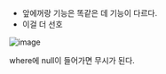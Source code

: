 - 앞에꺼랑 기능은 똑같은 데 기능이 다르다.
- 이걸 더 선호

![image](https://user-images.githubusercontent.com/108928206/195224581-326b8ea8-b167-48b9-aca8-58bc4b0f1c71.png)

where에 null이 들어가면 무시가 된다.
